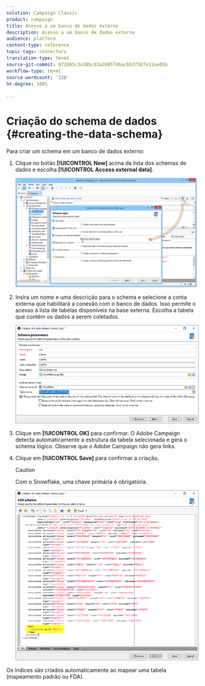```yaml
---
solution: Campaign Classic
product: campaign
title: Acesso a um banco de dados externo
description: Acesso a um banco de dados externo
audience: platform
content-type: reference
topic-tags: connectors
translation-type: tm+mt
source-git-commit: 972885c3a38bcd3a260574bacbb3f507e11ae05b
workflow-type: tm+mt
source-wordcount: '126'
ht-degree: 100%

---
```



# Criação do schema de dados {#creating-the-data-schema}

Para criar um schema em um banco de dados externo:

1. Clique no botão **[!UICONTROL New]** acima da lista dos schemas de dados e escolha **[!UICONTROL Access external data]**.

   ![](assets/wf_new_schema_fda.png)

1. Insira um nome e uma descrição para o schema e selecione a conta externa que habilitará a conexão com o banco de dados. Isso permite o acesso à lista de tabelas disponíveis na base externa. Escolha a tabela que contém os dados a serem coletados.

   ![](assets/wf_new_schema_select_table_fda.png)

1. Clique em **[!UICONTROL OK]** para confirmar. O Adobe Campaign detecta automaticamente a estrutura da tabela selecionada e gera o schema lógico. Observe que o Adobe Campaign não gera links.

1. Clique em **[!UICONTROL Save]** para confirmar a criação.

   >[!CAUTION]
   >
   >Com o Snowflake, uma chave primária é obrigatória.

   ![](assets/wf_new_schema_generate_fda.png)

Os índices são criados automaticamente ao mapear uma tabela (mapeamento padrão ou FDA).
